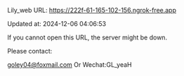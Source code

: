 Lily_web URL: https://222f-61-165-102-156.ngrok-free.app

Updated at: 2024-12-06 04:06:53

If you cannot open this URL, the server might be down.

Please contact: 

goley04@foxmail.com Or Wechat:GL_yeaH